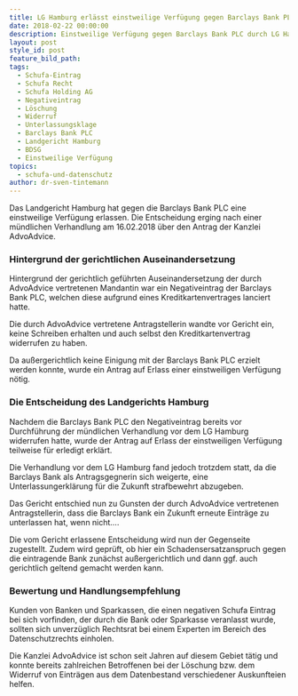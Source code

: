 ```yaml
---
title: LG Hamburg erlässt einstweilige Verfügung gegen Barclays Bank PLC
date: 2018-02-22 00:00:00
description: Einstweilige Verfügung gegen Barclays Bank PLC durch LG Hamburg erlassen
layout: post
style_id: post
feature_bild_path:
tags:
  - Schufa-Eintrag
  - Schufa Recht
  - Schufa Holding AG
  - Negativeintrag
  - Löschung
  - Widerruf
  - Unterlassungsklage
  - Barclays Bank PLC
  - Landgericht Hamburg
  - BDSG
  - Einstweilige Verfügung
topics:
  - schufa-und-datenschutz
author: dr-sven-tintemann
---
```


Das Landgericht Hamburg hat gegen die Barclays Bank PLC eine einstweilige Verfügung erlassen. Die Entscheidung erging nach einer mündlichen Verhandlung am 16.02.2018 über den Antrag der Kanzlei AdvoAdvice.

### Hintergrund der gerichtlichen Auseinandersetzung

Hintergrund der gerichtlich geführten Auseinandersetzung der durch AdvoAdvice vertretenen Mandantin war ein Negativeintrag der Barclays Bank PLC, welchen diese aufgrund eines Kreditkartenvertrages lanciert hatte.

Die durch AdvoAdvice vertretene Antragstellerin wandte vor Gericht ein, keine Schreiben erhalten und auch selbst den Kreditkartenvertrag widerrufen zu haben.

Da außergerichtlich keine Einigung mit der Barclays Bank PLC erzielt werden konnte, wurde ein Antrag auf Erlass einer einstweiligen Verfügung nötig.

### Die Entscheidung des Landgerichts Hamburg

Nachdem die Barclays Bank PLC den Negativeintrag bereits vor Durchführung der mündlichen Verhandlung vor dem LG Hamburg widerrufen hatte, wurde der Antrag auf Erlass der einstweiligen Verfügung teilweise für erledigt erklärt.

Die Verhandlung vor dem LG Hamburg fand jedoch trotzdem statt, da die Barclays Bank als Antragsgegnerin sich weigerte, eine Unterlassungerklärung für die Zukunft strafbewehrt abzugeben.

Das Gericht entschied nun zu Gunsten der durch AdvoAdvice vertretenen Antragstellerin, dass die Barclays Bank ein Zukunft erneute Einträge zu unterlassen hat, wenn nicht….

Die vom Gericht erlassene Entscheidung wird nun der Gegenseite zugestellt. Zudem wird geprüft, ob hier ein Schadensersatzanspruch gegen die eintragende Bank zunächst außergerichtlich und dann ggf. auch gerichtlich geltend gemacht werden kann.

### Bewertung und Handlungsempfehlung

Kunden von Banken und Sparkassen, die einen negativen Schufa Eintrag bei sich vorfinden, der durch die Bank oder Sparkasse veranlasst wurde, sollten sich unverzüglich Rechtsrat bei einem Experten im Bereich des Datenschutzrechts einholen.

Die Kanzlei AdvoAdvice ist schon seit Jahren auf diesem Gebiet tätig und konnte bereits zahlreichen Betroffenen bei der Löschung bzw. dem Widerruf von Einträgen aus dem Datenbestand verschiedener Auskunfteien helfen.